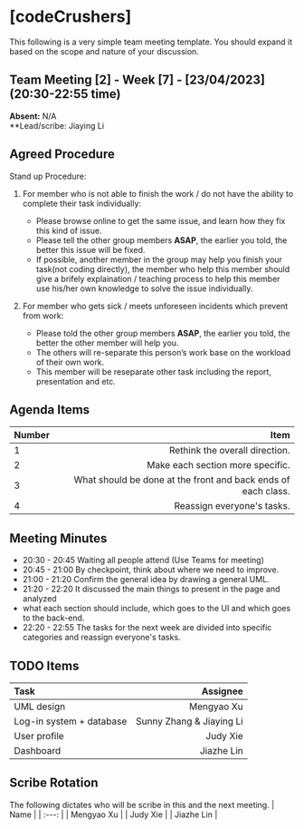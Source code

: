 # [codeCrushers]
This following is a very simple team meeting template. You should expand it based on the scope and nature of your discussion.

## Team Meeting [2] - Week [7] - [23/04/2023] (20:30-22:55 time)
**Absent:** N/A
<br>
**Lead/scribe: Jiaying Li

## Agreed Procedure
Stand up Procedure:
1. For member who is not able to finish the work / do not have the ability to complete their task individually:
    - Please browse online to get the same issue, and learn how they fix this kind of issue.
    - Please tell the other group members **ASAP**, the earlier you told, the better this issue will be fixed.
    - If possible, another member in the group may help you finish your task(not coding directly), the member who help this member should give a brifely explaination / teaching process to help this member use his/her own knowledge to solve the issue individually.

2. For member who gets sick / meets unforeseen incidents which prevent from work:
    - Please told the other group members **ASAP**, the earlier you told, the better the other member will help you.
    - The others will re-separate this person’s work base on the workload of their own work.
    - This member will be reseparate other task including the report, presentation and etc.


## Agenda Items
| Number | Item |
| :-- | ---: |
| 1 | Rethink the overall direction. |
| 2 | Make each section more specific. |
| 3 | What should be done at the front and back ends of each class. |
| 4 | Reassign everyone's tasks. |

## Meeting Minutes
- 20:30 - 20:45 Waiting all people attend (Use Teams for meeting)
- 20:45 - 21:00 By checkpoint, think about where we need to improve.
- 21:00 - 21:20 Confirm the general idea by drawing a general UML.
- 21:20 - 22:20 It discussed the main things to present in the page and analyzed 
- what each section should include, which goes to the UI and which goes to the back-end.
- 22:20 - 22:55 The tasks for the next week are divided into specific categories and reassign everyone's tasks.


## TODO Items
| Task | Assignee |
| :-- | ---: |
| UML design| Mengyao Xu |
| Log-in system + database | Sunny Zhang & Jiaying Li |
| User profile| Judy Xie |
| Dashboard | Jiazhe Lin |


## Scribe Rotation
The following dictates who will be scribe in this and the next meeting.
| Name |
| :---: |
| Mengyao Xu |
| Judy Xie |
| Jiazhe Lin |

